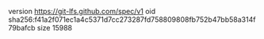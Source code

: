 version https://git-lfs.github.com/spec/v1
oid sha256:f41a2f071ec1a4c5371d7cc273287fd758809808fb752b47bb58a314f79bafcb
size 15988
